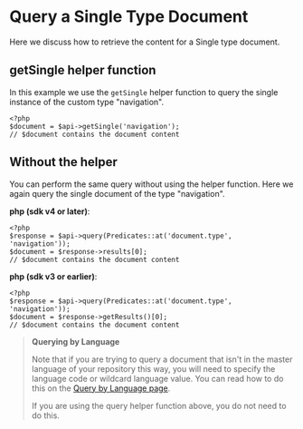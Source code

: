 # Query a Single Type Document

Here we discuss how to retrieve the content for a Single type document.

## getSingle helper function

In this example we use the `getSingle` helper function to query the single instance of the custom type "navigation".

```
<?php
$document = $api->getSingle('navigation');
// $document contains the document content
```

## Without the helper

You can perform the same query without using the helper function. Here we again query the single document of the type "navigation".

**php (sdk v4 or later)**:

```
<?php
$response = $api->query(Predicates::at('document.type', 'navigation'));
$document = $response->results[0];
// $document contains the document content
```

**php (sdk v3 or earlier)**:

```
<?php
$response = $api->query(Predicates::at('document.type', 'navigation'));
$document = $response->getResults()[0];
// $document contains the document content
```

> **Querying by Language**
>
> Note that if you are trying to query a document that isn't in the master language of your repository this way, you will need to specify the language code or wildcard language value. You can read how to do this on the [Query by Language page](../02-query-the-api/19-query-by-language.md).
>
> If you are using the query helper function above, you do not need to do this.
